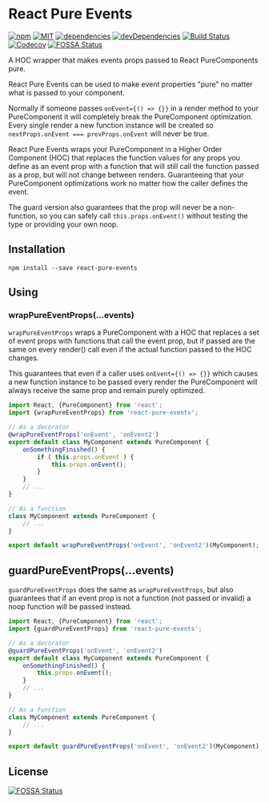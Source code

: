 React Pure Events
=================
[![npm][npm-badge]][npm]
[![MIT][license-badge]][license]
[![dependencies][dependencies-badge]][dependencies]
[![devDependencies][devDependencies-badge]][devDependencies]
[![Build Status][travis-ci-badge]][travis-ci]
[![Codecov][codecov-badge]][codecov]
[![FOSSA Status](https://app.fossa.io/api/projects/git%2Bgithub.com%2Fdantman%2Freact-pure-events.svg?type=shield)](https://app.fossa.io/projects/git%2Bgithub.com%2Fdantman%2Freact-pure-events?ref=badge_shield)

[npm-badge]: https://img.shields.io/npm/v/react-pure-events.svg
[npm]: https://www.npmjs.com/package/react-pure-events
[license-badge]: https://img.shields.io/npm/l/react-pure-events.svg
[license]: https://github.com/dantman/react-pure-events/blob/master/LICENSE
[dependencies-badge]: https://img.shields.io/david/dantman/react-pure-events.svg
[dependencies]: https://david-dm.org/dantman/react-pure-events
[devDependencies-badge]: https://img.shields.io/david/dev/dantman/react-pure-events.svg
[devDependencies]: https://david-dm.org/dantman/react-pure-events?type=dev
[travis-ci-badge]: https://img.shields.io/travis/dantman/react-pure-events.svg
[travis-ci]: https://travis-ci.org/dantman/react-pure-events
[codecov-badge]: https://img.shields.io/codecov/c/github/dantman/react-pure-events.svg
[codecov]: https://codecov.io/gh/dantman/react-pure-events

A HOC wrapper that makes events props passed to React PureComponents pure.

React Pure Events can be used to make event properties "pure" no matter what is passed to your component.

Normally if someone passes `onEvent={() => {}}` in a render method to your PureComponent it will completely break the PureComponent optimization. Every single render a new function instance will be created so `nextProps.onEvent === prevProps.onEvent` will never be true.

React Pure Events wraps your PureComponent in a Higher Order Component (HOC) that replaces the function values for any props you define as an event prop with a function that will still call the function passed as a prop, but will not change between renders. Guaranteeing that your PureComponent optimizations work no matter how the caller defines the event.

The guard version also guarantees that the prop will never be a non-function, so you can safely call `this.props.onEvent()` without testing the type or providing your own noop.

## Installation

```shell
npm install --save react-pure-events
```

## Using

### wrapPureEventProps(...events)
`wrapPureEventProps` wraps a PureComponent with a HOC that replaces a set of event props with functions that call the event prop, but if passed are the same on every render() call even if the actual function passed to the HOC changes.

This guarantees that even if a caller uses `onEvent={() => {}}` which causes a new function instance to be passed every render the PureComponent will always receive the same prop and remain purely optimized.

```js
import React, {PureComponent} from 'react';
import {wrapPureEventProps} from 'react-pure-events';

// As a decorator
@wrapPureEventProps('onEvent', 'onEvent2')
export default class MyComponent extends PureComponent {
    onSomethingFinished() {
        if ( this.props.onEvent ) {
            this.props.onEvent();
        }
    }
    // ...
}

// As a function
class MyComponent extends PureComponent {
    // ...
}

export default wrapPureEventProps('onEvent', 'onEvent2')(MyComponent);
```

## guardPureEventProps(...events)
`guardPureEventProps` does the same as `wrapPureEventProps`, but also guarantees that if an event prop is not a function (not passed or invalid) a noop function will be passed instead.

```js
import React, {PureComponent} from 'react';
import {guardPureEventProps} from 'react-pure-events';

// As a decorator
@guardPureEventProps('onEvent', 'onEvent2')
export default class MyComponent extends PureComponent {
    onSomethingFinished() {
        this.props.onEvent();
    }
    // ...
}

// As a function
class MyComponent extends PureComponent {
    // ...
}

export default guardPureEventProps('onEvent', 'onEvent2')(MyComponent);
```

## License
[![FOSSA Status](https://app.fossa.io/api/projects/git%2Bgithub.com%2Fdantman%2Freact-pure-events.svg?type=large)](https://app.fossa.io/projects/git%2Bgithub.com%2Fdantman%2Freact-pure-events?ref=badge_large)